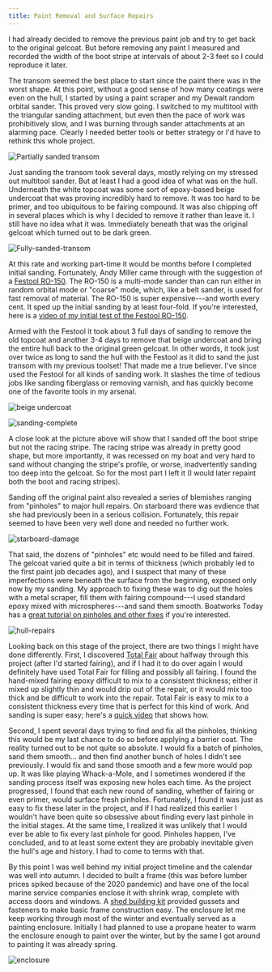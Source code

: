 ```yaml
---
title: Paint Removal and Surface Repairs
---
```


I had already decided to remove the previous paint job and try to get back to
the original gelcoat. But before removing any paint I measured and recorded 
the width of the boot stripe at intervals of about 2-3 feet so I could reproduce it later.

The transom seemed the best place to start since the paint there was in the worst
shape. At this point, without a good sense of how many coatings were even on the
hull, I started by using a paint scraper and my Dewalt random orbital sander.
This proved very slow going. I switched to my multitool with the triangular sanding
attachment, but even then the pace of work was prohibitively slow, and I was burning
through sander attachments at an alarming pace. Clearly I needed better tools or better
strategy or I'd have to rethink this whole project.

![Partially sanded transom](images/partially-sanded-transom-web.jpg "A combination of scraping and sanding with an orbital sander on the transom")

Just sanding the transom took several days, mostly relying on
my stressed out multitool sander. But at least I had a good idea of what was
on the hull. Underneath the white topcoat was some sort of epoxy-based
beige undercoat that was proving incredibly hard to remove. It was too hard
to be primer, and too ubiquitous to be fairing compound. It was also chipping
off in several places which is why I decided to remove it rather than leave it. I still have no idea
what it was. Immediately beneath that was the original gelcoat which turned
out to be dark green.

![Fully-sanded-transom](images/fully-sanded-transom-web.jpg "Transom fully sanded back to the original dark green gelcoat")

At this rate and working part-time it would be months before I completed initial sanding.
Fortunately, Andy Miller came through with the suggestion of a [Festool RO-150][ro150]. The RO-150
is a multi-mode sander than can run either in random orbital mode or "coarse" mode, which, like a
belt sander, is used for fast removal of material. The RO-150 is super expensive---and worth every cent.
It sped up the initial sanding  by at least four-fold. If you're interested, here is a
[video of my initial test of the Festool RO-150](https://www.youtube.com/watch?v=UGYVYG1Fdko).

Armed with the Festool it took about 3 full days of sanding to remove the old topcoat and another
3-4 days to remove that beige undercoat and bring the entire hull back to the original
green gelcoat. In other words, it took just over twice as long to sand the
hull with the Festool as it did to sand the just transom with my previous toolset! That made me a true believer.
I've since used the Festool for all kinds of sanding work. It slashes the time of tedious jobs like
sanding fiberglass or removing varnish, and has quickly become one of the favorite tools in my arsenal.

![beige undercoat](images/undercoat-web.jpg "Topcoast moestly removed, leaving a tough beige undercoat")

![sanding-complete](images/sanding-complete-web.jpg "Hull sanding complete")

A close look at the picture above will show that I sanded off the boot stripe but not the racing
stripe. The racing stripe was already in pretty good shape, but more importantly, it was recessed on my
boat and very hard to sand without changing the stripe's profile, or worse,
inadvertently sanding too deep into the gelcoat.
So for the most part I left it (I would later repaint both the boot and racing stripes).

Sanding off the original paint also revealed a series of blemishes ranging from "pinholes" to major hull repairs.
On starboard there was evdience that she had previously been in a serious collision. Fortunately, this repair
seemed to have been very well done and needed no further work.

![starboard-damage](images/starboard-damage-web.jpg "Major collision damage on starboard")

That said, the dozens of "pinholes" etc would need to be filled and faired.
The gelcoat varied quite a bit in terms of thickness (which probably led to the first paint job decades ago),
and I suspect that many of these imperfections were beneath the surface from the beginning, exposed only
now by my sanding. My approach to fixing these was to dig out the holes with a metal scraper, fill them
with fairing compound---I used standard epoxy mixed with microspheres---and sand them smooth. Boatworks
Today has a [great tutorial on pinholes and other fixes](https://www.youtube.com/watch?v=Zka0i0SOGd8)
if you're interested.


![hull-repairs](images/hull-repairs-web.jpg "Gilling pinholes and other dings; the fairing compound is brownish gray")

Looking back on this stage of the project, there are two things I might have done differently. First, I
discovered [Total Fair](https://www.totalboat.com/product/totalfair/) about halfway through this project
(after I'd started fairing), and if I had it to do over again I would definitely
have used Total Fair for filling and possibly all fairing. I found the hand-mixed fairing epoxy difficult to 
mix to a consistent thickness; either it mixed up slightly thin and would drip out of the repair, or it would mix
too thick and be difficult to work into the repair. Total Fair is easy to mix to a consistent thickness every time
that is perfect for this kind of work. And sanding is super easy; here's a [quick video](https://www.youtube.com/watch?v=fxs_l09_nyU)
that shows how.

Second, I spent several days trying to find and fix all the pinholes, thinking this would be my last chance to
do so before applying a barrier coat. The reality turned out to be not quite so absolute.
I would fix a batch of pinholes, sand them smooth...
and then find another bunch of holes I didn't see previously. I would fix and sand those smooth and a few more
would pop up. It was like playing Whack-a-Mole, and I sometimes wondered if the sanding process itself was exposing
new holes each time. As the project progressed, I found that each new round of sanding, whether of fairing or even
primer, would surface fresh pinholes. Fortunately, I found it was just as easy to fix these later in the project,
and if I had realized this earlier I wouldn't have been quite so obsessive about finding every last pinhole in the initial stages.
At the same time, I realized it was unlikely that I would ever be able to fix every last pinhole for good.
Pinholes happen, I've concluded, and to at least some extent they are probably inevitable given the hull's age and history.
I had to come to terms with that.

By this point I was well behind my initial project timeline and the calendar was well into autumn. I decided
to built a frame (this was before lumber prices spiked because of the 2020 pandemic)
and have one of the local marine service companies enclose it with shrink wrap, complete with access
doors and windows. A [shed building kit][ezshed] provided gussets and fasteners to make basic frame construction easy.
The enclosure let me keep working through most of the winter and eventually served as a painting enclosure.
Initially I had planned to use a propane heater to warm the enclosure enough to paint over the winter, but by
the same I got around to painting it was already spring.

![enclosure](images/enclosure-web.jpg "Project enclosure for the winter months. There's a zippered access door on the other side.")


[ro150]: https://www.festoolusa.com/products/construction/gear-drive-eccentric-sander-rotex/576028---ro-150-feq-plus-us
[ezshed]: https://www.homedepot.com/p/EZ-Builder-Barn-Style-Shed-Framing-Kit-70088/305042154